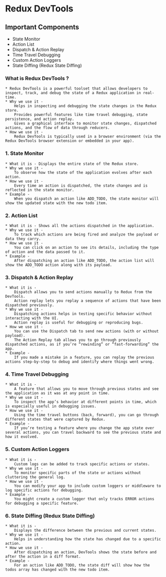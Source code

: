 # Redux DevTools

## Important Components
- State Monitor
- Action List
- Dispatch & Action Replay
- Time Travel Debugging
- Custom Action Loggers
- State Diffing (Redux State Diffing)

### What is Redux DevTools ?
    * Redux DevTools is a powerful toolset that allows developers to inspect, track, and debug the state of a Redux application in real-time.
    * Why we use it - 
        Helps in inspecting and debugging the state changes in the Redux store.
        Provides powerful features like time travel debugging, state persistence, and action replay.
        Gives a graphical interface to monitor state changes, dispatched actions, and the flow of data through reducers.
    * How we use it -
        Redux DevTools is typically used in a browser environment (via the Redux DevTools browser extension or embedded in your app).

### 1. State Monitor
    * What it is - Displays the entire state of the Redux store.
	* Why we use it -
	    To observe how the state of the application evolves after each action.
	* How we use it -
	    Every time an action is dispatched, the state changes and is reflected in the state monitor.
	* Example -
	    When you dispatch an action like ADD_TODO, the state monitor will show the updated state with the new todo item.

### 2. Action List
    * What it is - Shows all the actions dispatched in the application.
	* Why we use it -
	    To track which actions are being fired and analyze the payload or data they carry.
	* How we use it -
	    You can click on an action to see its details, including the type of action and the data passed to it.
	* Example -
	    After dispatching an action like ADD_TODO, the action list will show the ADD_TODO action along with its payload.

### 3. Dispatch & Action Replay
	* What it is -
	    Dispatch allows you to send actions manually to Redux from the DevTools.
	    Action replay lets you replay a sequence of actions that have been dispatched previously.
	* Why we use it -
	    Dispatching actions helps in testing specific behavior without interacting with the UI.
	    Action replay is useful for debugging or reproducing bugs.
	* How we use it -
	    You can use the Dispatch tab to send new actions (with or without payload).
	    The Action Replay tab allows you to go through previously dispatched actions, as if you’re “rewinding” or “fast-forwarding” the app.
	* Example -
	    If you made a mistake in a feature, you can replay the previous actions step-by-step to debug and identify where things went wrong.

### 4. Time Travel Debugging
	* What it is -
	    A feature that allows you to move through previous states and see the application as it was at any point in time.
	* Why we use it -
	    To inspect the app’s behavior at different points in time, which is especially useful in debugging issues.
	* How we use it -
	    Using the time travel buttons (back, forward), you can go through different states that were captured by Redux.
    * Example -
	    If you’re testing a feature where you change the app state over several actions, you can travel backward to see the previous state and how it evolved.

### 5. Custom Action Loggers
	* What it is -
	    Custom logs can be added to track specific actions or states.
	* Why we use it -
	    To monitor specific parts of the state or actions without cluttering the general log.
	* How we use it -
	    You can modify your app to include custom loggers or middleware to log specific actions for debugging.
	* Example -
	    You might create a custom logger that only tracks ERROR actions for debugging a specific feature.

### 6. State Diffing (Redux State Diffing)
	* What it is -
	    Displays the difference between the previous and current states.
	* Why we use it -
	    Helps in understanding how the state has changed due to a specific action.
	* How we use it -
	    After dispatching an action, DevTools shows the state before and after the action in a diff format.
	* Example -
	    For an action like ADD_TODO, the state diff will show how the todos array has changed with the new todo item.